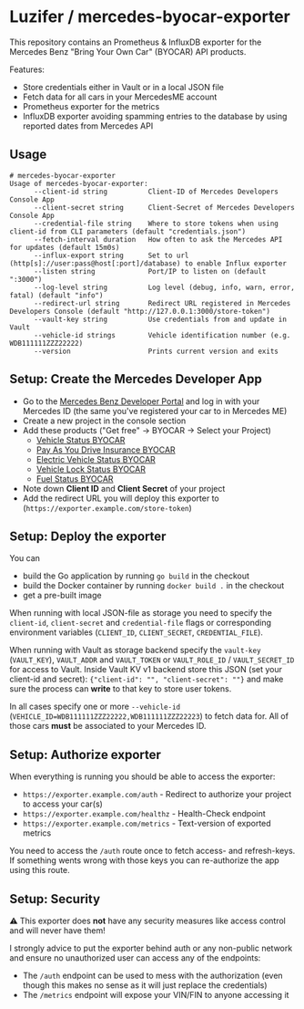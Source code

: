 # Luzifer / mercedes-byocar-exporter

This repository contains an Prometheus & InfluxDB exporter for the Mercedes Benz "Bring Your Own Car" (BYOCAR) API products.

Features:

- Store credentials either in Vault or in a local JSON file
- Fetch data for all cars in your MercedesME account
- Prometheus exporter for the metrics
- InfluxDB exporter avoiding spamming entries to the database by using reported dates from Mercedes API

## Usage

```console
# mercedes-byocar-exporter
Usage of mercedes-byocar-exporter:
      --client-id string          Client-ID of Mercedes Developers Console App
      --client-secret string      Client-Secret of Mercedes Developers Console App
      --credential-file string    Where to store tokens when using client-id from CLI parameters (default "credentials.json")
      --fetch-interval duration   How often to ask the Mercedes API for updates (default 15m0s)
      --influx-export string      Set to url (http[s]://user:pass@host[:port]/database) to enable Influx exporter
      --listen string             Port/IP to listen on (default ":3000")
      --log-level string          Log level (debug, info, warn, error, fatal) (default "info")
      --redirect-url string       Redirect URL registered in Mercedes Developers Console (default "http://127.0.0.1:3000/store-token")
      --vault-key string          Use credentials from and update in Vault
      --vehicle-id strings        Vehicle identification number (e.g. WDB111111ZZZ22222)
      --version                   Prints current version and exits
```

## Setup: Create the Mercedes Developer App

- Go to the [Mercedes Benz Developer Portal](https://developer.mercedes-benz.com/) and log in with your Mercedes ID (the same you've registered your car to in Mercedes ME)
- Create a new project in the console section
- Add these products ("Get free" -> BYOCAR -> Select your Project)
  - [Vehicle Status BYOCAR](https://developer.mercedes-benz.com/products/vehicle_status)
  - [Pay As You Drive Insurance BYOCAR](https://developer.mercedes-benz.com/products/pay_as_you_drive_insurance)
  - [Electric Vehicle Status BYOCAR](https://developer.mercedes-benz.com/products/electric_vehicle_status)
  - [Vehicle Lock Status BYOCAR](https://developer.mercedes-benz.com/products/vehicle_lock_status)
  - [Fuel Status BYOCAR](https://developer.mercedes-benz.com/products/fuel_status)
- Note down **Client ID** and **Client Secret** of your project
- Add the redirect URL you will deploy this exporter to (`https://exporter.example.com/store-token`)

## Setup: Deploy the exporter

You can

- build the Go application by running `go build` in the checkout
- build the Docker container by running `docker build .` in the checkout
- get a pre-built image

When running with local JSON-file as storage you need to specify the `client-id`, `client-secret` and `credential-file` flags or corresponding environment variables (`CLIENT_ID`, `CLIENT_SECRET`, `CREDENTIAL_FILE`).

When running with Vault as storage backend specify the `vault-key` (`VAULT_KEY`), `VAULT_ADDR` and `VAULT_TOKEN` or `VAULT_ROLE_ID` / `VAULT_SECRET_ID` for access to Vault. Inside Vault KV v1 backend store this JSON (set your client-id and secret): `{"client-id": "", "client-secret": ""}` and make sure the process can **write** to that key to store user tokens.

In all cases specify one or more `--vehicle-id` (`VEHICLE_ID=WDB111111ZZZ22222,WDB111111ZZZ22223`) to fetch data for. All of those cars **must** be associated to your Mercedes ID.

## Setup: Authorize exporter

When everything is running you should be able to access the exporter:

- `https://exporter.example.com/auth` - Redirect to authorize your project to access your car(s)
- `https://exporter.example.com/healthz` - Health-Check endpoint
- `https://exporter.example.com/metrics` - Text-version of exported metrics

You need to access the `/auth` route once to fetch access- and refresh-keys. If something wents wrong with those keys you can re-authorize the app using this route.

## Setup: Security

⚠️ This exporter does **not** have any security measures like access control and will never have them!

I strongly advice to put the exporter behind auth or any non-public network and ensure no unauthorized user can access any of the endpoints:

- The `/auth` endpoint can be used to mess with the authorization (even though this makes no sense as it will just replace the credentials)
- The `/metrics` endpoint will expose your VIN/FIN to anyone accessing it
